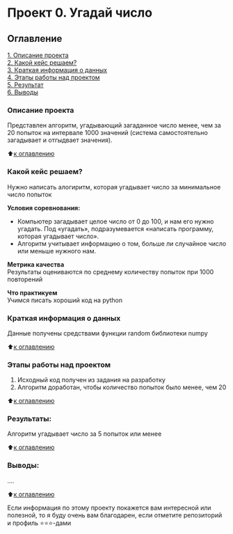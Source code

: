 # Проект 0. Угадай число

## Оглавление  
[1. Описание проекта](.README.md#Описание-проекта)  
[2. Какой кейс решаем?](.README.md#Какой-кейс-решаем)  
[3. Краткая информация о данных](.README.md#Краткая-информация-о-данных)  
[4. Этапы работы над проектом](.README.md#Этапы-работы-над-проектом)  
[5. Результат](.README.md#Результат)    
[6. Выводы](.README.md#Выводы) 

### Описание проекта    
Представлен алгоритм, угадывающий загаданное число менее, чем за 20 попыток на интервале 1000 значений (система самостоятельно загадывает и отгыдвает значения).

:arrow_up:[к оглавлению](_)


### Какой кейс решаем?    
Нужно написать алогиритм, которая угадывает число за минимальное число попыток

**Условия соревнования:**  
- Компьютер загадывает целое число от 0 до 100, и нам его нужно угадать. Под «угадать», подразумевается «написать программу, которая угадывает число».
- Алгоритм учитывает информацию о том, больше ли случайное число или меньше нужного нам.

**Метрика качества**     
Результаты оцениваются по среднему количеству попыток при 1000 повторений

**Что практикуем**     
Учимся писать хороший код на python


### Краткая информация о данных
Данные получены средствами функции random библиотеки numpy
  
:arrow_up:[к оглавлению](.README.md#Оглавление)


### Этапы работы над проектом  
1. Исходный код получен из задания на разработку
2. Алгоритм доработан, чтобы количество попыток было менее, чем 20

:arrow_up:[к оглавлению](.README.md#Оглавление)


### Результаты:  
Алгоритм угадывает число за 5 попыток или менее

:arrow_up:[к оглавлению](.README.md#Оглавление)


### Выводы:  
....

:arrow_up:[к оглавлению](.README.md#Оглавление)


Если информация по этому проекту покажется вам интересной или полезной, то я буду очень вам благодарен, если отметите репозиторий и профиль ⭐️⭐️⭐️-дами
